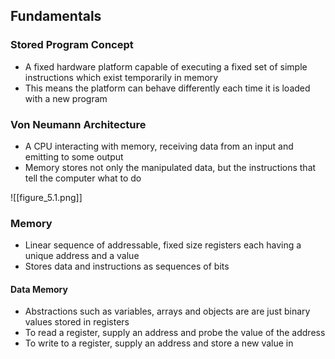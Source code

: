 ## Fundamentals

### Stored Program Concept
- A fixed hardware platform capable of executing a fixed set of simple instructions which exist temporarily in memory
- This means the platform can behave differently each time it is loaded with a new program

### Von Neumann Architecture
- A CPU interacting with memory, receiving data from an input and emitting to some output
- Memory stores not only the manipulated data, but the instructions that tell the computer what to do

![[figure_5.1.png]]

### Memory
- Linear sequence of addressable, fixed size registers each having a unique address and a value
- Stores data and instructions as sequences of bits
#### Data Memory
- Abstractions such as variables, arrays and objects are are just binary values stored in registers
- To read a register, supply an address and probe the value of the address
- To write to a register, supply an address and store a new value in
